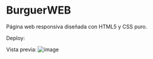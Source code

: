 # BurguerWEB
Página web responsiva diseñada con HTML5 y CSS puro. 

Deploy:

Vista previa:
![image](https://github.com/JoanMaGam/BurguerWEB/assets/122151033/987e6482-bd45-4dbc-9832-08c58a2d953c)

